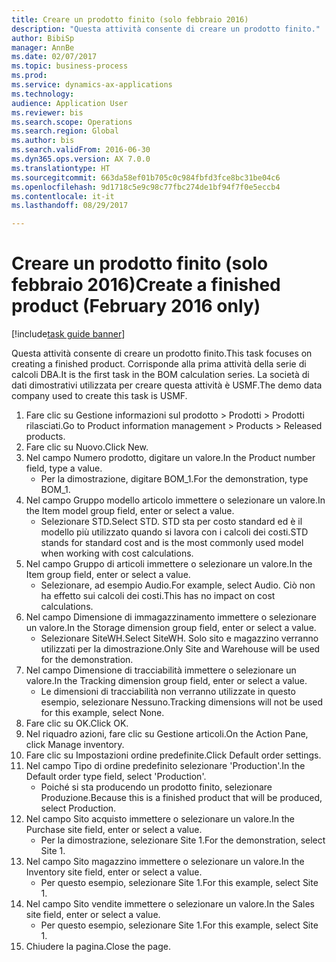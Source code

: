 ```yaml
--- 
title: Creare un prodotto finito (solo febbraio 2016)
description: "Questa attività consente di creare un prodotto finito."
author: BibiSp
manager: AnnBe
ms.date: 02/07/2017
ms.topic: business-process
ms.prod: 
ms.service: dynamics-ax-applications
ms.technology: 
audience: Application User
ms.reviewer: bis
ms.search.scope: Operations
ms.search.region: Global
ms.author: bis
ms.search.validFrom: 2016-06-30
ms.dyn365.ops.version: AX 7.0.0
ms.translationtype: HT
ms.sourcegitcommit: 663da58ef01b705c0c984fbfd3fce8bc31be04c6
ms.openlocfilehash: 9d1718c5e9c98c77fbc274de1bf94f7f0e5eccb4
ms.contentlocale: it-it
ms.lasthandoff: 08/29/2017

---
```

# <a name="create-a-finished-product-february-2016-only"></a><span data-ttu-id="dd8ce-103">Creare un prodotto finito (solo febbraio 2016)</span><span class="sxs-lookup"><span data-stu-id="dd8ce-103">Create a finished product (February 2016 only)</span></span>

[!include[task guide banner](../../includes/task-guide-banner.md)]

<span data-ttu-id="dd8ce-104">Questa attività consente di creare un prodotto finito.</span><span class="sxs-lookup"><span data-stu-id="dd8ce-104">This task focuses on creating a finished product.</span></span> <span data-ttu-id="dd8ce-105">Corrisponde alla prima attività della serie di calcoli DBA.</span><span class="sxs-lookup"><span data-stu-id="dd8ce-105">It is the first task in the BOM calculation series.</span></span> <span data-ttu-id="dd8ce-106">La società di dati dimostrativi utilizzata per creare questa attività è USMF.</span><span class="sxs-lookup"><span data-stu-id="dd8ce-106">The demo data company used to create this task is USMF.</span></span>

1. <span data-ttu-id="dd8ce-107">Fare clic su Gestione informazioni sul prodotto > Prodotti > Prodotti rilasciati.</span><span class="sxs-lookup"><span data-stu-id="dd8ce-107">Go to Product information management > Products > Released products.</span></span>
2. <span data-ttu-id="dd8ce-108">Fare clic su Nuovo.</span><span class="sxs-lookup"><span data-stu-id="dd8ce-108">Click New.</span></span>
3. <span data-ttu-id="dd8ce-109">Nel campo Numero prodotto, digitare un valore.</span><span class="sxs-lookup"><span data-stu-id="dd8ce-109">In the Product number field, type a value.</span></span>
    * <span data-ttu-id="dd8ce-110">Per la dimostrazione, digitare BOM_1.</span><span class="sxs-lookup"><span data-stu-id="dd8ce-110">For the demonstration, type BOM_1.</span></span>  
4. <span data-ttu-id="dd8ce-111">Nel campo Gruppo modello articolo immettere o selezionare un valore.</span><span class="sxs-lookup"><span data-stu-id="dd8ce-111">In the Item model group field, enter or select a value.</span></span>
    * <span data-ttu-id="dd8ce-112">Selezionare STD.</span><span class="sxs-lookup"><span data-stu-id="dd8ce-112">Select STD.</span></span> <span data-ttu-id="dd8ce-113">STD sta per costo standard ed è il modello più utilizzato quando si lavora con i calcoli dei costi.</span><span class="sxs-lookup"><span data-stu-id="dd8ce-113">STD stands for standard cost and is the most commonly used model when working with cost calculations.</span></span>  
5. <span data-ttu-id="dd8ce-114">Nel campo Gruppo di articoli immettere o selezionare un valore.</span><span class="sxs-lookup"><span data-stu-id="dd8ce-114">In the Item group field, enter or select a value.</span></span>
    * <span data-ttu-id="dd8ce-115">Selezionare, ad esempio Audio.</span><span class="sxs-lookup"><span data-stu-id="dd8ce-115">For example, select Audio.</span></span> <span data-ttu-id="dd8ce-116">Ciò non ha effetto sui calcoli dei costi.</span><span class="sxs-lookup"><span data-stu-id="dd8ce-116">This has no impact on cost calculations.</span></span>  
6. <span data-ttu-id="dd8ce-117">Nel campo Dimensione di immagazzinamento immettere o selezionare un valore.</span><span class="sxs-lookup"><span data-stu-id="dd8ce-117">In the Storage dimension group field, enter or select a value.</span></span>
    * <span data-ttu-id="dd8ce-118">Selezionare SiteWH.</span><span class="sxs-lookup"><span data-stu-id="dd8ce-118">Select SiteWH.</span></span> <span data-ttu-id="dd8ce-119">Solo sito e magazzino verranno utilizzati per la dimostrazione.</span><span class="sxs-lookup"><span data-stu-id="dd8ce-119">Only Site and Warehouse will be used for the demonstration.</span></span>  
7. <span data-ttu-id="dd8ce-120">Nel campo Dimensione di tracciabilità immettere o selezionare un valore.</span><span class="sxs-lookup"><span data-stu-id="dd8ce-120">In the Tracking dimension group field, enter or select a value.</span></span>
    * <span data-ttu-id="dd8ce-121">Le dimensioni di tracciabilità non verranno utilizzate in questo esempio, selezionare Nessuno.</span><span class="sxs-lookup"><span data-stu-id="dd8ce-121">Tracking dimensions will not be used for this example, select None.</span></span>  
8. <span data-ttu-id="dd8ce-122">Fare clic su OK.</span><span class="sxs-lookup"><span data-stu-id="dd8ce-122">Click OK.</span></span>
9. <span data-ttu-id="dd8ce-123">Nel riquadro azioni, fare clic su Gestione articoli.</span><span class="sxs-lookup"><span data-stu-id="dd8ce-123">On the Action Pane, click Manage inventory.</span></span>
10. <span data-ttu-id="dd8ce-124">Fare clic su Impostazioni ordine predefinite.</span><span class="sxs-lookup"><span data-stu-id="dd8ce-124">Click Default order settings.</span></span>
11. <span data-ttu-id="dd8ce-125">Nel campo Tipo di ordine predefinito selezionare 'Production'.</span><span class="sxs-lookup"><span data-stu-id="dd8ce-125">In the Default order type field, select 'Production'.</span></span>
    * <span data-ttu-id="dd8ce-126">Poiché si sta producendo un prodotto finito, selezionare Produzione.</span><span class="sxs-lookup"><span data-stu-id="dd8ce-126">Because this is a finished product that will be produced, select Production.</span></span>  
12. <span data-ttu-id="dd8ce-127">Nel campo Sito acquisto immettere o selezionare un valore.</span><span class="sxs-lookup"><span data-stu-id="dd8ce-127">In the Purchase site field, enter or select a value.</span></span>
    * <span data-ttu-id="dd8ce-128">Per la dimostrazione, selezionare Site 1.</span><span class="sxs-lookup"><span data-stu-id="dd8ce-128">For the demonstration, select Site 1.</span></span>  
13. <span data-ttu-id="dd8ce-129">Nel campo Sito magazzino immettere o selezionare un valore.</span><span class="sxs-lookup"><span data-stu-id="dd8ce-129">In the Inventory site field, enter or select a value.</span></span>
    * <span data-ttu-id="dd8ce-130">Per questo esempio, selezionare Site 1.</span><span class="sxs-lookup"><span data-stu-id="dd8ce-130">For this example, select Site 1.</span></span>  
14. <span data-ttu-id="dd8ce-131">Nel campo Sito vendite immettere o selezionare un valore.</span><span class="sxs-lookup"><span data-stu-id="dd8ce-131">In the Sales site field, enter or select a value.</span></span>
    * <span data-ttu-id="dd8ce-132">Per questo esempio, selezionare Site 1.</span><span class="sxs-lookup"><span data-stu-id="dd8ce-132">For this example, select Site 1.</span></span>  
15. <span data-ttu-id="dd8ce-133">Chiudere la pagina.</span><span class="sxs-lookup"><span data-stu-id="dd8ce-133">Close the page.</span></span>


